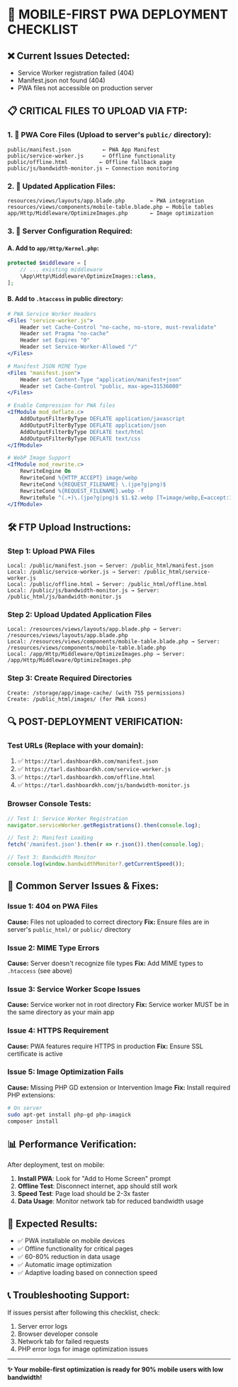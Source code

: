 # 🚀 MOBILE-FIRST PWA DEPLOYMENT CHECKLIST

## ❌ Current Issues Detected:
- Service Worker registration failed (404)
- Manifest.json not found (404)
- PWA files not accessible on production server

## 📋 CRITICAL FILES TO UPLOAD VIA FTP:

### 1. 🎯 **PWA Core Files** (Upload to server's `public/` directory):
```
public/manifest.json          ← PWA App Manifest
public/service-worker.js      ← Offline functionality
public/offline.html          ← Offline fallback page
public/js/bandwidth-monitor.js ← Connection monitoring
```

### 2. 📱 **Updated Application Files**:
```
resources/views/layouts/app.blade.php        ← PWA integration
resources/views/components/mobile-table.blade.php ← Mobile tables
app/Http/Middleware/OptimizeImages.php       ← Image optimization
```

### 3. 🔧 **Server Configuration Required**:

#### A. Add to `app/Http/Kernel.php`:
```php
protected $middleware = [
    // ... existing middleware
    \App\Http\Middleware\OptimizeImages::class,
];
```

#### B. Add to `.htaccess` in public directory:
```apache
# PWA Service Worker Headers
<Files "service-worker.js">
    Header set Cache-Control "no-cache, no-store, must-revalidate"
    Header set Pragma "no-cache"
    Header set Expires "0"
    Header set Service-Worker-Allowed "/"
</Files>

# Manifest JSON MIME Type
<Files "manifest.json">
    Header set Content-Type "application/manifest+json"
    Header set Cache-Control "public, max-age=31536000"
</Files>

# Enable Compression for PWA files
<IfModule mod_deflate.c>
    AddOutputFilterByType DEFLATE application/javascript
    AddOutputFilterByType DEFLATE application/json
    AddOutputFilterByType DEFLATE text/html
    AddOutputFilterByType DEFLATE text/css
</IfModule>

# WebP Image Support
<IfModule mod_rewrite.c>
    RewriteEngine On
    RewriteCond %{HTTP_ACCEPT} image/webp
    RewriteCond %{REQUEST_FILENAME} \.(jpe?g|png)$
    RewriteCond %{REQUEST_FILENAME}.webp -f
    RewriteRule ^(.+)\.(jpe?g|png)$ $1.$2.webp [T=image/webp,E=accept:1]
</IfModule>
```

## 🛠️ **FTP Upload Instructions:**

### Step 1: Upload PWA Files
```
Local: /public/manifest.json → Server: /public_html/manifest.json
Local: /public/service-worker.js → Server: /public_html/service-worker.js
Local: /public/offline.html → Server: /public_html/offline.html
Local: /public/js/bandwidth-monitor.js → Server: /public_html/js/bandwidth-monitor.js
```

### Step 2: Upload Updated Application Files
```
Local: /resources/views/layouts/app.blade.php → Server: /resources/views/layouts/app.blade.php
Local: /resources/views/components/mobile-table.blade.php → Server: /resources/views/components/mobile-table.blade.php
Local: /app/Http/Middleware/OptimizeImages.php → Server: /app/Http/Middleware/OptimizeImages.php
```

### Step 3: Create Required Directories
```
Create: /storage/app/image-cache/ (with 755 permissions)
Create: /public_html/images/ (for PWA icons)
```

## 🔍 **POST-DEPLOYMENT VERIFICATION:**

### Test URLs (Replace with your domain):
1. ✅ `https://tarl.dashboardkh.com/manifest.json`
2. ✅ `https://tarl.dashboardkh.com/service-worker.js`
3. ✅ `https://tarl.dashboardkh.com/offline.html`
4. ✅ `https://tarl.dashboardkh.com/js/bandwidth-monitor.js`

### Browser Console Tests:
```javascript
// Test 1: Service Worker Registration
navigator.serviceWorker.getRegistrations().then(console.log);

// Test 2: Manifest Loading
fetch('/manifest.json').then(r => r.json()).then(console.log);

// Test 3: Bandwidth Monitor
console.log(window.bandwidthMonitor?.getCurrentSpeed());
```

## 🚨 **Common Server Issues & Fixes:**

### Issue 1: 404 on PWA Files
**Cause:** Files not uploaded to correct directory
**Fix:** Ensure files are in server's `public_html/` or `public/` directory

### Issue 2: MIME Type Errors
**Cause:** Server doesn't recognize file types
**Fix:** Add MIME types to `.htaccess` (see above)

### Issue 3: Service Worker Scope Issues
**Cause:** Service worker not in root directory
**Fix:** Service worker MUST be in the same directory as your main app

### Issue 4: HTTPS Requirement
**Cause:** PWA features require HTTPS in production
**Fix:** Ensure SSL certificate is active

### Issue 5: Image Optimization Fails
**Cause:** Missing PHP GD extension or Intervention Image
**Fix:** Install required PHP extensions:
```bash
# On server
sudo apt-get install php-gd php-imagick
composer install
```

## 📊 **Performance Verification:**

After deployment, test on mobile:
1. **Install PWA**: Look for "Add to Home Screen" prompt
2. **Offline Test**: Disconnect internet, app should still work
3. **Speed Test**: Page load should be 2-3x faster
4. **Data Usage**: Monitor network tab for reduced bandwidth usage

## 🎯 **Expected Results:**
- ✅ PWA installable on mobile devices
- ✅ Offline functionality for critical pages
- ✅ 60-80% reduction in data usage
- ✅ Automatic image optimization
- ✅ Adaptive loading based on connection speed

## 📞 **Troubleshooting Support:**
If issues persist after following this checklist, check:
1. Server error logs
2. Browser developer console
3. Network tab for failed requests
4. PHP error logs for image optimization issues

---
**✨ Your mobile-first optimization is ready for 90% mobile users with low bandwidth!**
